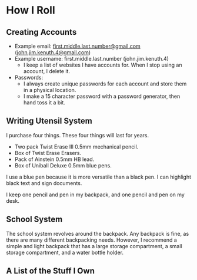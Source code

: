 # How I Roll

## Creating Accounts

- Example email: first.middle.last.number@gmail.com (john.jim.kenuth.4@gmail.com)
- Example username: first.middle.last.number (john.jim.kenuth.4)
  - I keep a list of websites I have accounts for. When I stop using an account, I delete it.
- Passwords:
  - I always create unique passwords for each account and store them in a physical location.
  - I make a 15 character password with a password generator, then hand toss it a bit.

## Writing Utensil System

I purchase four things. These four things will last for years.

- Two pack Twist Erase III 0.5mm mechanical pencil.
- Box of Twist Erase Erasers.
- Pack of Ainstein 0.5mm HB lead.
- Box of Uniball Deluxe 0.5mm blue pens.

I use a blue pen because it is more versatile than a black pen. I can highlight black text and sign documents.

I keep one pencil and pen in my backpack, and one pencil and pen on my desk.

## School System

The school system revolves around the backpack. Any backpack is fine, as there are many different backpacking needs. However, I recommend a simple and light backpack that has a large storage compartment, a small storage compartment, and a water bottle holder.

## A List of the Stuff I Own

